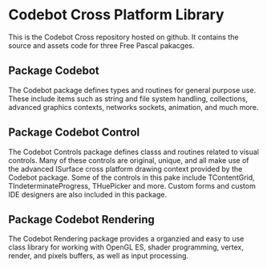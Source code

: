 # Codebot Cross Platform Library

This is the Codebot Cross repository hosted on github. It contains the source and assets code for three Free Pascal pakacges.

## Package Codebot

The Codebot package defines types and routines for general purpose use. These include items such as string and file system handling, collections, advanced graphics contexts, networks sockets, animation, and much more.

## Package Codebot Control

The Codebot Controls package defines classs and routines related to visual controls. Many of these controls are original, unique, and all make use of the advanced ISurface cross platform drawing context provided by the Codebot package. Some of the controls in this pake include TContentGrid, TIndeterminateProgress, THuePicker and more. Custom forms and custom IDE designers are also included in this package.

## Package Codebot Rendering

The Codebot Rendering package provides a organzied and easy to use class library for working with OpenGL ES, shader programming, vertex, render, and pixels buffers, as well as input processing.
